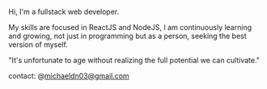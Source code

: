 Hi, I'm a fullstack web developer. 

My skills are focused in ReactJS and NodeJS, I am continuously learning and growing, 
not just in programming but as a person, seeking the best version of myself.

"It's unfortunate to age without realizing the full potential we can cultivate."

contact: @michaeldn03@gmail.com
